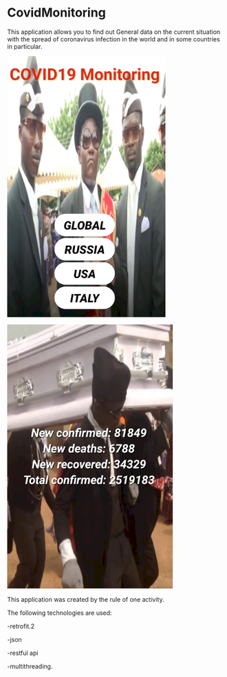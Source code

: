 # CovidMonitoring
This application allows you to find out General data on the current situation with the spread of coronavirus infection in the world and in some countries in particular.

![alt text](covidMonitoringMainScreen.png "Основной экран")


![screenshot](covidMonitoringSecondScreen.png "Второй экран")



This application was created by the rule of one activity.


The following technologies are used:


-retrofit.2


-json


-restful api


-multithreading.

